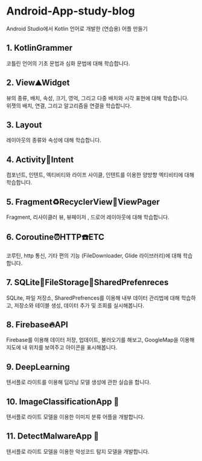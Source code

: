 # Android-App-study-blog
Android Studio에서 Kotlin 언어로 개발한 (연습용) 어플 만들기

## 1. KotlinGrammer
코틀린 언어의 기초 문법과 심화 문법에 대해 학습합니다.

## 2. View⛰Widget
뷰의 종류, 배치, 속성, 크기, 영억, 그리고 다중 배치와 시각 표현에 대해 학습합니다. <br>
위젯의 배치, 연결, 그리고 알고리즘을 연결을 학습합니다. <br>

## 3. Layout
레이아웃의 종류와 속성에 대해 학습합니다.

## 4. Activity🏓Intent
컴포넌트, 인텐트, 엑티비티와 라이프 사이클, 인텐트를 이용한 양방향 엑티비티에 대해 학습합니다.

## 5. Fragment♻️RecyclerView📖ViewPager
Fragment, 리사이클러 뷰, 뷰페이저 , 드로어 레이아웃에 대해 학습합니다. 

## 6. Coroutine⏰HTTP☎️ETC
코루틴, http 통신, 기타 편의 기능 (FileDownloader, Glide 라이브러리)에 대해 학습합니다. 

## 7. SQLite🏪FileStorage🏬SharedPrefenreces
SQLite, 파일 저장소, SharedPrefrences를 이용해 내부 데이터 관리법에 대해 학습하고, 저장소와 테이블 생성, 데이터 추가 및 조회를 실시해봅니다.

## 8. Firebase🔥API
Firebase를 이용해 데이터 저장, 업데이트, 불러오기를 해보고, GoogleMap을 이용해 지도에 내 위치를 보여주고 아이콘을 표시해봅니다.

## 9. DeepLearning
텐서플로 라이트를 이용해 딥러닝 모델 생성에 관한 실습을 합니다. 

## 10. ImageClassificationApp 📱
텐서플로 라이트 모델을 이용한 이미지 분류 어플을 개발합니다.

## 11. DetectMalwareApp 📱
텐서플로 라이트 모델을 이용한 악성코드 탐지 모델을 개발합니다.



